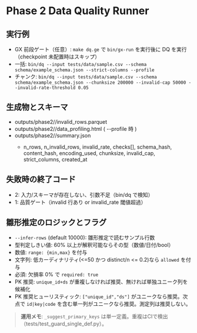 # Phase 2 Data Quality Runner
## 実行例
- GX 前段ゲート（任意）: `make dq.ge` で `bin/gx-run` を実行後に DQ を実行（checkpoint 未配置時はスキップ）
- 一括: `bin/dq --input tests/data/sample.csv --schema schema/example_schema.json --strict-columns --profile`
- チャンク: `bin/dq --input tests/data/sample.csv --schema schema/example_schema.json --chunksize 200000 --invalid-cap 50000 --invalid-rate-threshold 0.05`

## 生成物とスキーマ
- outputs/phase2/<alias>/invalid_rows.parquet
- outputs/phase2/<alias>/data_profiling.html  ( --profile 時 )
- outputs/phase2/<alias>/summary.json
  - n_rows, n_invalid_rows, invalid_rate, checks[], schema_hash, content_hash, encoding_used, chunksize, invalid_cap, strict_columns, created_at

## 失敗時の終了コード
- 2: 入力/スキーマが存在しない、引数不足（bin/dq で検知）
- 1: 品質ゲート（invalid 行あり or invalid_rate 閾値超過）

## 雛形推定のロジックとフラグ
- `--infer-rows` (default 10000): 雛形推定で読むサンプル行数
- 型判定しきい値: 60% 以上が解釈可能ならその型（数値/日付/bool）
- 数値: `range: {min,max}` を付与
- 文字列: 低カーディナリティ(<=50 かつ distinct/n <= 0.2)なら `allowed` を付与
- 必須: 欠損率 0% で `required: true`
- PK 推奨: `unique_id+ds` が重複しなければ推奨、無ければ単独ユニーク列を候補化
- PK 推奨ヒューリスティック: `["unique_id","ds"]` がユニークなら推奨。次点で `id|key|code` を含む単一列がユニークなら推奨。測定列は推奨しない。
> **運用メモ**: `_suggest_primary_keys` は単一定義。重複はCIで検出（tests/test_guard_single_def.py）。
